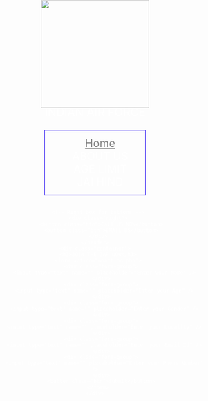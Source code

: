 <!DOCTYPE html>
<html lang="en">
  <head>
    <meta charset="UTF-8" />
    <meta name="viewport" content="width=device-width, initial-scale=1.0" />
    <meta http-equiv="X-UA-Compatible" content="ie=edge" />
    <title>INDIAN AIR FORCE</title>
  </head>
  <link
    href="https://fonts.googleapis.com/css?family=Baloo+Bhai&display=swap"
    rel="stylesheet"
  />
  <link rel="stylesheet" href="css/style.css" />
  <style>
    /* CSS Reset */
    body {
      color: rgb(255, 255, 255);
      margin: 0px;
      padding: 0px;
      background: url("iaf.jpg");
    }

    .left {
      display: inline-block;
      /* border: 2px solid red; */
      position: absolute;
      left: 60px;
      top: 20px;
      border: 2px solid rgba(255, 68, 0, 0.822);
    }

    .left img {
      width: 250px;
    }

    .left div {
      line-height: 19px;
      font-size: 26px;
      text-align: center;
    }

    .mid {
      display: block;
      width: 46%;
      margin: 32px auto;
      border: 2px solid rgb(105, 89, 245);
    }

    .right {
      position: absolute;
      right: 34px;
      top: 43px;
      display: inline-block;
      border: 2px solid darkgreen;
    }

    .navbar {
      display: inline-block;
    }

    .navbar li {
      display: inline-block;
      font-size: 25px;
    }

    .navbar li a {
      color: white;
      text-decoration: none;
      padding: 34px 23px;
    }

    .navbar li a:hover,
    .navbar li a.active {
      text-decoration: underline;
      color: grey;
    }

    .btn {
      margin: 0px 9px;
      background-color: black;
      color: white;
      padding: 4px 14px;
      border: 2px solid grey;
      border-radius: 10px;
      font-size: 20px;
      cursor: pointer;
    }

    .btn:hover {
      background-color: rgb(31, 30, 30);
    }

    .container {
      border: 2px solid white;
      margin: 106px 80px;
      padding: 75px;
      width: 33%;
      border-radius: 28px;
    }

    .form-group input {
      text-align: center;
      display: block;
      width: 508px;
      padding: 1px;
      border: 2px solid black;
      margin: 11px auto;
      font-size: 25px;
      border-radius: 8px;
    }

    .container h1 {
      text-align: center;
    }

    .container button {
      display: block;
      width: 74%;
      margin: 20px auto;
    }
  </style>

  <body>
    <header class="header">
      <!-- Left box for logo -->
      <div class="left">
        <img src="logo.jpg" alt="" />
        <div>INDIAN AIR FORCE</div>
      </div>
      <!-- Mid box for navbar -->
      <div class="mid">
        <ul class="navbar">
          <li><a href="#" class="active">Home</a></li>
          <li><a href="#">ABOUT US</a></li>
          <li><a href="#">AGE LIMIT</a></li>
          <li><a href="#">JAI HIND </a></li>
        </ul>
      </div>

      <!-- Right box for buttons -->
      <div class="right">
        <button class="btn">Call US NOW</button>
        <button class="btn">EMAIL US</button>
      </div>
    </header>
    <div class="container">
      <h1>JOIN THE IAF NOW</h1>
      <form action="noaction.php">
        <div class="form-group">
          <input type="text" name="" placeholder="Enter your Name" />
        </div>
        <div class="form-group">
          <input type="text" name="" placeholder="Enter your Age" />
        </div>
        <div class="form-group">
          <input type="text" name="" placeholder="Enter your Gender" />
        </div>
        <div class="form-group">
          <input type="text" name="" placeholder="Enter your Locality" />
        </div>
        <div class="form-group">
          <input type="text" name="" placeholder="Enter your Email Id" />
        </div>
        <div class="form-group">
          <input type="text" name="" placeholder="Enter your Phone Number" />
        </div>
        <button class="btn">Submit</button>
      </form>
    </div>
  </body>
</html>
